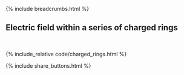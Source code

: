 {% include breadcrumbs.html %}

## Electric field within a series of charged rings
<div class="header_line"><br/></div>

{% include_relative code/charged_rings.html %}

<p style="clear: both;"></p>

{% include share_buttons.html %}